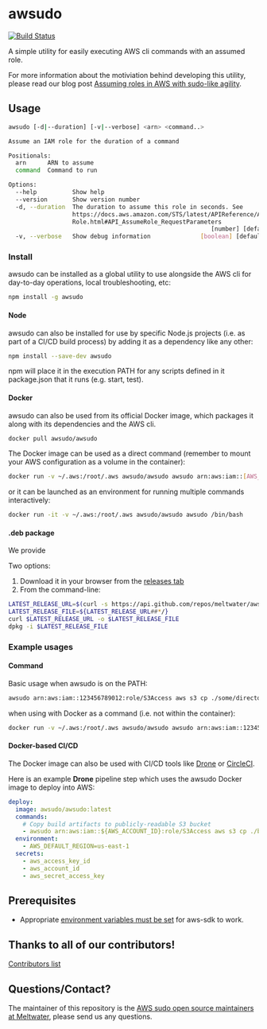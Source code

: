 # awsudo

[![Build Status](https://cloud.drone.io/api/badges/meltwater/awsudo/status.svg)](https://cloud.drone.io/meltwater/awsudo)

A simple utility for easily executing AWS cli commands with an assumed role.

For more information about the motiviation behind developing this utility, please read our blog post [Assuming roles in AWS with sudo-like agility](http://underthehood.meltwater.com/blog/2018/01/22/assuming-roles-in-aws-with-sudo-like-agility/).

## Usage

```bash
awsudo [-d|--duration] [-v|--verbose] <arn> <command..>

Assume an IAM role for the duration of a command

Positionals:
  arn      ARN to assume                                                [string]
  command  Command to run

Options:
  --help          Show help                                            [boolean]
  --version       Show version number                                  [boolean]
  -d, --duration  The duration to assume this role in seconds. See
                  https://docs.aws.amazon.com/STS/latest/APIReference/API_Assume
                  Role.html#API_AssumeRole_RequestParameters
                                                         [number] [default: 900]
  -v, --verbose   Show debug information              [boolean] [default: false]
```

### Install

awsudo can be installed as a global utility to use alongside the AWS cli for
day-to-day operations, local troubleshooting, etc:

```bash
npm install -g awsudo
```

#### Node

awsudo can also be installed for use by specific Node.js projects (i.e. as part
of a CI/CD build process) by adding it as a dependency like any other:

```bash
npm install --save-dev awsudo
```

npm will place it in the execution PATH for any scripts defined in
it package.json that it runs (e.g. start, test).

#### Docker

awsudo can also be used from its official Docker image, which packages it along
with its dependencies and the AWS cli.

```bash
docker pull awsudo/awsudo
```

The Docker image can be used as a direct command (remember to mount your AWS
configuration as a volume in the container):

```bash
docker run -v ~/.aws:/root/.aws awsudo/awsudo awsudo arn:aws:iam::[AWS_ACCOUNT_ID]:role/[role name] [aws command]
```

or it can be launched as an environment for running multiple commands
interactively:

```bash
docker run -it -v ~/.aws:/root/.aws awsudo/awsudo awsudo /bin/bash
```

#### .deb package

We provide

Two options:
1. Download it in your browser from the [releases tab](https://github.com/meltwater/awsudo/releases)
2. From the command-line:
```bash
LATEST_RELEASE_URL=$(curl -s https://api.github.com/repos/meltwater/awsudo/releases/latest | grep -Eo 'https://github\.com/meltwater/awsudo/releases/download/v.*\.deb')
LATEST_RELEASE_FILE=${LATEST_RELEASE_URL##*/}
curl $LATEST_RELEASE_URL -o $LATEST_RELEASE_FILE
dpkg -i $LATEST_RELEASE_FILE
```

### Example usages

#### Command

Basic usage when awsudo is on the PATH:

```bash
awsudo arn:aws:iam::123456789012:role/S3Access aws s3 cp ./some/directory s3://some-bucket
```

when using with Docker as a command (i.e. not within the container):

```bash
docker run -v ~/.aws:/root/.aws awsudo/awsudo awsudo arn:aws:iam::123456789012:role/S3Access aws s3 cp ./some/directory s3://some-bucket
```

#### Docker-based CI/CD

The Docker image can also be used with CI/CD tools like [Drone](https://drone.io)
or [CircleCI](https://circleci.com/).

Here is an example **Drone** pipeline step which uses the awsudo Docker image to
deploy into AWS:

```yaml
deploy:
  image: awsudo/awsudo:latest
  commands:
    # Copy build artifacts to publicly-readable S3 bucket
    - awsudo arn:aws:iam::${AWS_ACCOUNT_ID}:role/S3Access aws s3 cp ./build s3://some-bucket --acl public-read --recursive
  environment:
    - AWS_DEFAULT_REGION=us-east-1
  secrets:
    - aws_access_key_id
    - aws_account_id
    - aws_secret_access_key
```

## Prerequisites

- Appropriate [environment variables must be set](https://docs.aws.amazon.com/cli/latest/userguide/cli-environment.html) for aws-sdk to work.

## Thanks to all of our contributors!

[Contributors list](CONTRIBUTORS.md)

## Questions/Contact?

The maintainer of this repository is the [AWS sudo open source maintainers at Meltwater](mailto:awsudo.opensource@meltwater.com), please send us any questions.
